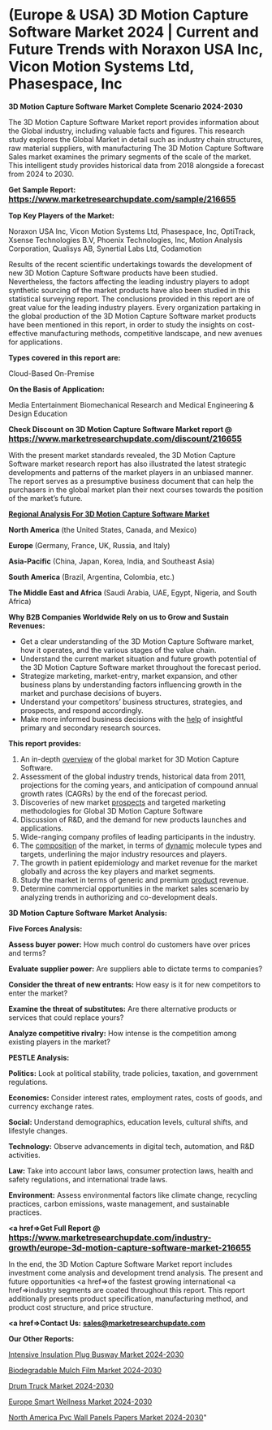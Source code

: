 # (Europe & USA) 3D Motion Capture Software Market 2024 | Current and Future Trends with Noraxon USA Inc, Vicon Motion Systems Ltd, Phasespace, Inc

<strong>3D Motion Capture Software Market Complete Scenario 2024-2030</strong>

The 3D Motion Capture Software Market report provides information about the Global industry, including valuable facts and figures. This research study explores the Global Market in detail such as industry chain structures, raw material suppliers, with manufacturing The 3D Motion Capture Software Sales market examines the primary segments of the scale of the market. This intelligent study provides historical data from 2018 alongside a forecast from 2024 to 2030.

<strong>Get Sample Report: <a href=https://www.marketresearchupdate.com/sample/216655><font size=3 color=#0000ff>https://www.marketresearchupdate.com/sample/216655</font></a></strong>

<strong>Top Key Players of the Market:</strong>

Noraxon USA Inc, Vicon Motion Systems Ltd, Phasespace, Inc, OptiTrack, Xsense Technologies B.V, Phoenix Technologies, Inc, Motion Analysis Corporation, Qualisys AB, Synertial Labs Ltd, Codamotion

Results of the recent scientific undertakings towards the development of new 3D Motion Capture Software products have been studied. Nevertheless, the factors affecting the leading industry players to adopt synthetic sourcing of the market products have also been studied in this statistical surveying report. The conclusions provided in this report are of great value for the leading industry players. Every organization partaking in the global production of the 3D Motion Capture Software market products have been mentioned in this report, in order to study the insights on cost-effective manufacturing methods, competitive landscape, and new avenues for applications.

<strong>Types covered in this report are: </strong>

Cloud-Based
On-Premise

<strong>On the Basis of Application:</strong>

Media
Entertainment
Biomechanical Research and Medical
Engineering & Design
Education

<strong>Check Discount on 3D Motion Capture Software Market report @ <a href=https://www.marketresearchupdate.com/discount/216655><font size=3 color=#0000ff>https://www.marketresearchupdate.com/discount/216655</font></a></strong>

With the present market standards revealed, the 3D Motion Capture Software market research report has also illustrated the latest strategic developments and patterns of the market players in an unbiased manner. The report serves as a presumptive business document that can help the purchasers in the global market plan their next courses towards the position of the market’s future.

<strong><u><b>Regional Analysis For 3D Motion Capture Software Market</b></u></strong>

<strong><b>North America</b></strong> (the United States, Canada, and Mexico)

<strong><b>Europe </b></strong>(Germany, France, UK, Russia, and Italy)

<strong><b>Asia-Pacific</b></strong> (China, Japan, Korea, India, and Southeast Asia)

<strong><b>South America</b></strong> (Brazil, Argentina, Colombia, etc.)

<strong><b>The Middle East and Africa</b></strong> (Saudi Arabia, UAE, Egypt, Nigeria, and South Africa)

<strong>Why B2B Companies Worldwide Rely on us to Grow and Sustain Revenues:</strong>
<ul>
  <li>Get a clear understanding of the 3D Motion Capture Software market, how it operates, and the various stages of the value chain.</li>
  <li>Understand the current market situation and future growth potential of the 3D Motion Capture Software market throughout the forecast period.</li>
  <li>Strategize marketing, market-entry, market expansion, and other business plans by understanding factors influencing growth in the market and purchase decisions of buyers.</li>
  <li>Understand your competitors’ business structures, strategies, and prospects, and respond accordingly.</li>
  <li>Make more informed business decisions with the <a href=ASDF991299>help</a> of insightful primary and secondary research sources.</li>
</ul>
<strong>This report provides:</strong>
<ol>
  <li>An in-depth <a href=>overview</a> of the global market for 3D Motion Capture Software.</li>
  <li>Assessment of the global industry trends, historical data from 2011, projections for the coming years, and anticipation of compound annual growth rates (CAGRs) by the end of the forecast period.</li>
  <li>Discoveries of new market <a href=>prospects</a> and targeted marketing methodologies for Global 3D Motion Capture Software</li>
  <li>Discussion of R&amp;D, and the demand for new products launches and applications.</li>
  <li>Wide-ranging company profiles of leading participants in the industry.</li>
  <li>The <a href=ASDF881288>composition</a> of the market, in terms of <a href=>dynamic</a> molecule types and targets, underlining the major industry resources and players.</li>
  <li>The growth in patient epidemiology and market revenue for the market globally and across the key players and market segments.</li>
  <li>Study the market in terms of generic and premium <a href=>product</a> revenue.</li>
  <li>Determine commercial opportunities in the market sales scenario by analyzing trends in authorizing and co-development deals.</li>
</ol>

<strong>3D Motion Capture Software Market Analysis:</strong>

<strong>Five Forces Analysis:</strong>

<strong>Assess buyer power:</strong> How much control do customers have over prices and terms?

<strong>Evaluate supplier power:</strong> Are suppliers able to dictate terms to companies?

<strong>Consider the threat of new entrants:</strong> How easy is it for new competitors to enter the market?

<strong>Examine the threat of substitutes:</strong> Are there alternative products or services that could replace yours?

<strong>Analyze competitive rivalry:</strong> How intense is the competition among existing players in the market?

<strong>PESTLE Analysis:</strong>

<strong>Politics:</strong> Look at political stability, trade policies, taxation, and government regulations.

<strong>Economics:</strong> Consider interest rates, employment rates, costs of goods, and currency exchange rates.

<strong>Social:</strong> Understand demographics, education levels, cultural shifts, and lifestyle changes.

<strong>Technology:</strong> Observe advancements in digital tech, automation, and R&D activities.

<strong>Law:</strong> Take into account labor laws, consumer protection laws, health and safety regulations, and international trade laws.

<strong>Environment:</strong> Assess environmental factors like climate change, recycling practices, carbon emissions, waste management, and sustainable practices.

<strong><a href=>Get Full Report</a> @ <a href=https://www.marketresearchupdate.com/industry-growth/europe-3d-motion-capture-software-market-216655><font size=3 color=#0000ff>https://www.marketresearchupdate.com/industry-growth/europe-3d-motion-capture-software-market-216655</font></a></strong>

In the end, the 3D Motion Capture Software Market report includes investment come analysis and development trend analysis. The present and future opportunities <a href=>of</a> the fastest growing international <a href=>industry</a> segments are coated throughout this report. This report additionally presents product specification, manufacturing method, and product cost structure, and price structure.

<strong><a href=><strong>Contact Us:</strong></a></strong>
<strong>sales@marketresearchupdate.com</strong>

<strong>Our Other Reports:</strong>

<a href=https://www.linkedin.com/pulse/intensive-insulation-plug-busway-market-analysis>Intensive Insulation Plug Busway Market 2024-2030</a>

<a href=https://www.linkedin.com/pulse/biodegradable-mulch-film-market-2023-analysis>Biodegradable Mulch Film Market 2024-2030</a>

<a href=https://www.linkedin.com/pulse/drum-truck-market-size-industry-growth-factors>Drum Truck Market 2024-2030</a>

<a href=https://www.linkedin.com/pulse/europe-smart-wellness-market-2023-current-future-bla6f/>Europe Smart Wellness Market 2024-2030</a>

<a href=https://www.linkedin.com/pulse/north-america-pvc-wall-panels-papers-market-ghcbc/>North America Pvc Wall Panels Papers Market 2024-2030</a>"
